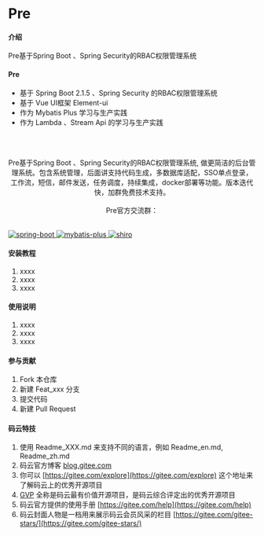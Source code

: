 # Pre

#### 介绍
Pre基于Spring Boot 、Spring Security的RBAC权限管理系统

#### Pre

- 基于 Spring Boot 2.1.5 、Spring Security 的RBAC权限管理系统
- 基于 Vue UI框架 Element-ui
- 作为 Mybatis Plus 学习与生产实践
- 作为 Lambda 、Stream Api 的学习与生产实践

       
<p align="center">
    <br>      
    <br>      
    <p align="center">
        Pre基于Spring Boot 、Spring Security的RBAC权限管理系统, 做更简洁的后台管理系统。包含系统管理，后面讲支持代码生成，多数据库适配，SSO单点登录，工作流，短信，邮件发送，任务调度，持续集成，docker部署等功能。版本迭代快，加群免费技术支持。
        <br>      
        <br>      
        <span>
            <span>
                Pre官方交流群：
            </span>
        </span>
        <br>
        <br>
        <p>
        <a href="http://spring.io/projects/spring-boot">
            <img src="https://img.shields.io/badge/spring--boot-2.1.5-green.svg" alt="spring-boot">
        </a>
        <a href="http://mp.baomidou.com">
            <img src="https://img.shields.io/badge/mybatis--plus-3.1.1-blue.svg" alt="mybatis-plus">
        </a>  
        <a href="https://shiro.apache.org/">
            <img src="https://img.shields.io/badge/security-5.1.5-blue.svg" alt="shiro">
        </a>      
    </p>
</p>


#### 安装教程

1. xxxx
2. xxxx
3. xxxx

#### 使用说明

1. xxxx
2. xxxx
3. xxxx

#### 参与贡献

1. Fork 本仓库
2. 新建 Feat_xxx 分支
3. 提交代码
4. 新建 Pull Request


#### 码云特技

1. 使用 Readme\_XXX.md 来支持不同的语言，例如 Readme\_en.md, Readme\_zh.md
2. 码云官方博客 [blog.gitee.com](https://blog.gitee.com)
3. 你可以 [https://gitee.com/explore](https://gitee.com/explore) 这个地址来了解码云上的优秀开源项目
4. [GVP](https://gitee.com/gvp) 全称是码云最有价值开源项目，是码云综合评定出的优秀开源项目
5. 码云官方提供的使用手册 [https://gitee.com/help](https://gitee.com/help)
6. 码云封面人物是一档用来展示码云会员风采的栏目 [https://gitee.com/gitee-stars/](https://gitee.com/gitee-stars/)